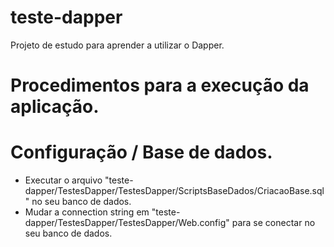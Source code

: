 # teste-dapper
Projeto de estudo para aprender a utilizar o Dapper.

# Procedimentos para a execução da aplicação.
# Configuração / Base de dados.
- Executar o arquivo "teste-dapper/TestesDapper/TestesDapper/ScriptsBaseDados/CriacaoBase.sql" no seu banco de dados.
- Mudar a connection string em "teste-dapper/TestesDapper/TestesDapper/Web.config" para se conectar no seu banco de dados.
